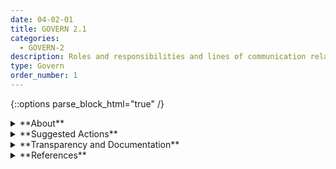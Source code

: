 ```yaml
---
date: 04-02-01
title: GOVERN 2.1
categories:
  - GOVERN-2 
description: Roles and responsibilities and lines of communication related to mapping, measuring, and managing AI risks are documented and are clear to individuals and teams throughout the organization. 
type: Govern
order_number: 1
---
```

{::options parse_block_html="true" /}


<details>
<summary markdown="span">**About**</summary>
<br>
The development of a risk-aware organizational culture starts with defining responsibilities. For example, under some risk management structures, professionals carrying out test and evaluation  tasks are independent from AI system developers and report through risk management functions or directly to executives.  This kind of structure may help counter implicit biases such as groupthink or sunk cost fallacy and bolster risk management functions, so efforts are not  easily bypassed or ignored.

Instilling a culture where AI system design and implementation decisions can be questioned and course- corrected by empowered AI actors can enhance organizations’ abilities to anticipate and effectively manage risks before they become ingrained. 

</details>

<details>
<summary markdown="span">**Suggested Actions**</summary>
- Establish policies that define the AI risk management roles and responsibilities for positions directly and indirectly related to AI systems, including, but not limited to
	- Boards of directors or advisory committees
	- Senior management
	- AI audit functions
	- Product management
	- Project management
	- AI design
	- AI development
	- Human-AI interaction
	- AI testing and evaluation
	- AI acquisition and procurement
	- Impact assessment functions
	- Oversight functions
- Establish policies that promote regular communication among AI actors participating in AI risk management efforts.
- Establish policies that separate management of AI system development functions from AI system testing functions, to enable independent course-correction of AI systems.
- Establish policies to identify, increase the transparency of, and prevent conflicts of interest in AI risk management, and to counteract confirmation bias and market incentives that may hinder AI risk management efforts.
- Establish policies that incentivize AI actors to collaborate with existing legal, oversight, compliance, or enterprise risk functions in their AI risk management activities.

</details>

<details>
<summary markdown="span">**Transparency and Documentation**</summary>
<br>
**Organizations can document the following:**
- To what extent has the entity clarified the roles, responsibilities, and delegated authorities to relevant stakeholders?
- Who is ultimately responsible for the decisions of the AI and is this person aware of the intended uses and limitations of the analytic?
- Are the responsibilities of the personnel involved in the various AI governance processes clearly defined?
- What are the roles, responsibilities, and delegation of authorities of personnel involved in the design, development, deployment, assessment and monitoring of the AI system?
- Did your organization implement accountability-based practices in data management and protection (e.g. the PDPA and OECD Privacy Principles)?

**AI Transparency Resources:**
- WEF Model AI Governance Framework Assessment 2020. [URL](https://www.pdpc.gov.sg/-/media/Files/PDPC/PDF-Files/Resource-for-Organisation/AI/SGModelAIGovFramework2.pdf)
- WEF Companion to the Model AI Governance Framework- 2020. [URL](https://www.pdpc.gov.sg/-/media/Files/PDPC/PDF-Files/Resource-for-Organisation/AI/SGIsago.pdf)
- GAO-21-519SP: AI Accountability Framework for Federal Agencies & Other Entities. [URL](https://www.gao.gov/products/gao-21-519sp)

</details>

<details>
<summary markdown="span">**References**</summary>
<br>
Andrew Smith, “Using Artificial Intelligence and Algorithms,” FTC Business Blog (Apr. 8, 2020). [URL](https://www.ftc.gov/news-events/blogs/business-blog/2020/04/using-artificial-intelligence-algorithms)

Off. Superintendent Fin. Inst. Canada, Enterprise-Wide Model Risk Management for Deposit-Taking Institutions, E-23 (Sept. 2017).

Bd. Governors Fed. Rsrv. Sys., Supervisory Guidance on Model Risk Management, SR Letter 11-7 (Apr. 4, 2011).

Off. Comptroller Currency, Comptroller’s Handbook: Model Risk Management (Aug. 2021). [URL](https://www.occ.gov/publications-and-resources/publications/comptrollers-handbook/files/model-risk-management/index-model-risk-management.html)

ISO, “Information Technology — Artificial Intelligence — Guidelines for AI applications,” ISO/IEC CD 5339. See Section 6, “Stakeholders’ perspectives and AI application framework.” [URL](https://www.iso.org/standard/81120.html)

</details>
